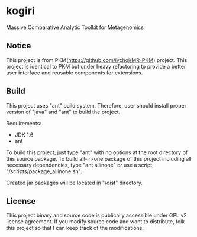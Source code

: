 # kogiri
Massive Comparative Analytic Toolkit for Metagenomics


Notice
------
This project is from PKM(https://github.com/iychoi/MR-PKM) project. This project is identical to PKM but under heavy refactoring to provide a better user interface and reusable components for extensions.  

Build
-----
This project uses "ant" build system. Therefore, user should install proper version of "java" and "ant" to build the project.

Requirements: 
- JDK 1.6
- ant

To build this project, just type "ant" with no options at the root directory of this source package.
To build all-in-one package of this project including all necessary dependencies, type "ant allinone" or use a script, "/scripts/package_allinone.sh".

Created jar packages will be located in "/dist" directory.

License
-------
This project binary and source code is publically accessible under GPL v2 license agreement. If you modify source code and want to distribute, folk this project so that I can keep track of the modifications.
